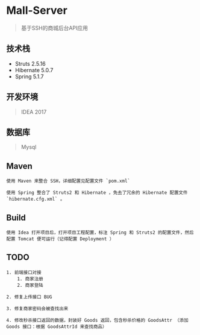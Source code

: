 # Mall-Server
> 基于SSH的商城后台API应用

## 技术栈
- Struts 2.5.16
- Hibernate 5.0.7
- Spring 5.1.7

## 开发环境
> IDEA 2017

## 数据库
> Mysql


## Maven

    使用 Maven 来整合 SSH，详细配置见配置文件 `pom.xml`

    使用 Spring 整合了 Struts2 和 Hibernate ，免去了冗余的 Hibernate 配置文件 `hibernate.cfg.xml` 。


## Build

    使用 Idea 打开项目后，打开项目工程配置，标注 Spring 和 Struts2 的配置文件，然后配置 Tomcat 便可运行（记得配置 Deployment ）

## TODO 

    1. 前端接口对接
        1. 商家注册
        2. 商家登陆
        
    2. 修复上传接口 BUG
    
    3. 修复商家密码会被查找出来
    
    4. 修改秒杀接口返回的数据，封装好 Goods 返回，包含秒杀价格的 GoodsAttr （添加 Goods 接口：根据 GoodsAttrId 来查找商品）
    

